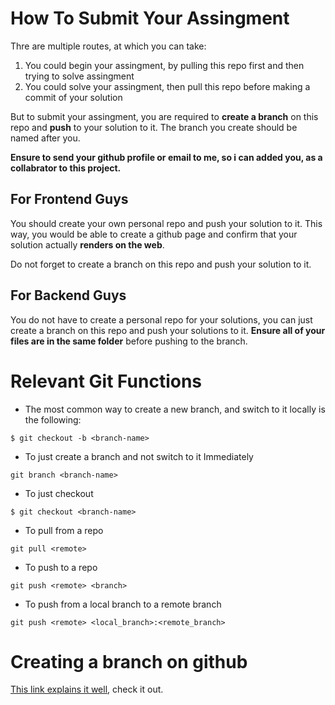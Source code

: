 # How To Submit Your Assingment

Thre are multiple routes, at which you can take:

1. You could begin your assingment, by pulling this repo first and then trying to solve assingment
2. You could solve your assingment, then pull this repo before making a commit of your solution

But to submit your assingment, you are required to **create a branch** on this repo and **push** to your solution to it.
The branch you create should be named after you.

**Ensure to send your github profile or email to me, so i can added you, as a collabrator to this project.**
## For Frontend Guys

You should create your own personal repo and push your solution to it. This way, you would be able to create a github page and confirm that your solution actually **renders on the web**.

Do not forget to create a branch on this repo and push your solution to it.

## For Backend Guys

You do not have to create a personal repo for your solutions, you can just create a branch on this repo and push your solutions to it.
**Ensure all of your files are in the same folder** before pushing to the branch.



# Relevant Git Functions

- The most common way to create a new branch, and switch to it locally is the following:

```
$ git checkout -b <branch-name>
```

- To just create a branch and not switch to it Immediately

```
git branch <branch-name>
```

- To just checkout 
```
$ git checkout <branch-name>
```

- To pull from  a repo
```
git pull <remote>
```

- To push to a repo
```
git push <remote> <branch>
```

- To push from a local branch to a remote branch
```
git push <remote> <local_branch>:<remote_branch>
```

# Creating a branch on github

[This link explains it well](https://docs.github.com/en/github/collaborating-with-issues-and-pull-requests/creating-and-deleting-branches-within-your-repository), check it out.

